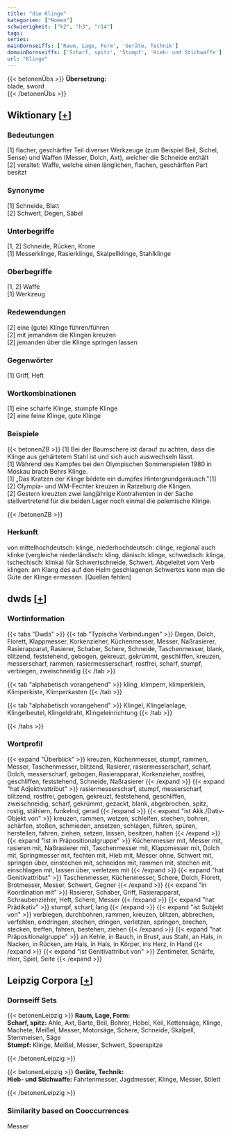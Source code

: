```yaml
---
title: "die Klinge"
kategorien: ["Nomen"]
schwierigkeit: ["k2", "h3", "r14"]
tags:
series:
mainDornseiffs: ['Raum, Lage, Form', 'Geräte, Technik']
domainDornseiffs: ['Scharf, spitz', 'Stumpf', 'Hieb- und Stichwaffe']
url: "Klinge"
---
```


{{< betonenÜbs >}}
**Übersetzung:**  
blade, sword  
{{< /betonenÜbs >}}

## Wiktionary [[+](https://de.wiktionary.org/wiki/Klinge)]

### Bedeutungen
[1] flacher, geschärfter Teil diverser Werkzeuge (zum Beispiel Beil, Sichel, Sense) und Waffen (Messer, Dolch, Axt), welcher die Schneide enthält  
[2] veraltet: Waffe, welche einen länglichen, flachen, geschärften Part besitzt  

### Synonyme
[1] Schneide, Blatt  
[2] Schwert, Degen, Säbel  

### Unterbegriffe
[1, 2] Schneide, Rücken, Krone  
[1] Messerklinge, Rasierklinge, Skalpellklinge, Stahlklinge  

### Oberbegriffe
[1, 2] Waffe  
[1] Werkzeug  

### Redewendungen
[2] eine (gute) Klinge führen/führen  
[2] mit jemandem die Klingen kreuzen  
[2] jemanden über die Klinge springen lassen  

### Gegenwörter
[1] Griff, Heft  

### Wortkombinationen
[1] eine scharfe Klinge, stumpfe Klinge  
[2] eine feine Klinge, gute Klinge  

### Beispiele
{{< betonenZB >}}
[1] Bei der Baumschere ist darauf zu achten, dass die Klinge aus gehärtetem Stahl ist und sich auch auswechseln lässt.  
[1] Während des Kampfes bei den Olympischen Sommerspielen 1980 in Moskau brach Behrs Klinge.  
[1] „Das Kratzen der Klinge bildete ein dumpfes Hintergrundgeräusch."[1]  
[2] Olympia- und WM-Fechter kreuzen in Ratzeburg die Klingen.  
[2] Gestern kreuzten zwei langjährige Kontrahenten in der Sache stellvertretend für die beiden Lager noch einmal die polemische Klinge.  

{{< /betonenZB >}}
### Herkunft
von mittelhochdeutsch: klinge, niederhochdeutsch: clinge, regional auch klinke (vergleiche niederländisch: kling, dänisch: klinge, schwedisch: klinga, tschechisch: klinka) für Schwertschneide, Schwert. Abgeleitet vom Verb klingen: am Klang des auf den Helm geschlagenen Schwertes kann man die Güte der Klinge ermessen. [Quellen fehlen]  



## dwds [[+](https://www.dwds.de/wb/Klinge)]

### Wortinformation
{{< tabs "Dwds" >}}
{{< tab "Typische Verbindungen" >}}
Degen, Dolch, Florett, Klappmesser, Korkenzieher, Küchenmesser, Messer, Naßrasierer, Rasierapparat, Rasierer, Schaber, Schere, Schneide, Taschenmesser, blank, blitzend, feststehend, gebogen, gekreuzt, gekrümmt, geschliffen, kreuzen, messerscharf, rammen, rasiermesserscharf, rostfrei, scharf, stumpf, verbiegen, zweischneidig
{{< /tab >}}

{{< tab "alphabetisch vorangehend" >}}
kling, klimpern, klimperklein, Klimperkiste, Klimperkasten
{{< /tab >}}

{{< tab "alphabetisch vorangehend" >}}
Klingel, Klingelanlage, Klingelbeutel, Klingeldraht, Klingeleinrichtung
{{< /tab >}}

{{< /tabs >}}

### Wortprofil
{{< expand "Überblick" >}} kreuzen, Küchenmesser, stumpf, rammen, Messer, Taschenmesser, blitzend, Rasierer, rasiermesserscharf, scharf, Dolch, messerscharf, gebogen, Rasierapparat, Korkenzieher, rostfrei, geschliffen, feststehend, Schneide, Naßrasierer {{< /expand >}}
{{< expand "hat Adjektivattribut" >}} rasiermesserscharf, stumpf, messerscharf, blitzend, rostfrei, gebogen, gekreuzt, feststehend, geschliffen, zweischneidig, scharf, gekrümmt, gezackt, blank, abgebrochen, spitz, rostig, stählern, funkelnd, gerad {{< /expand >}}
{{< expand "ist Akk./Dativ-Objekt von" >}} kreuzen, rammen, wetzen, schleifen, stechen, bohren, schärfen, stoßen, schmieden, ansetzen, schlagen, führen, spüren, herstellen, fahren, ziehen, setzen, lassen, besitzen, halten {{< /expand >}}
{{< expand "ist in Präpositionalgruppe" >}} Küchenmesser mit, Messer mit, rasieren mit, Naßrasierer mit, Taschenmesser mit, Klappmesser mit, Dolch mit, Springmesser mit, fechten mit, Hieb mit, Messer ohne, Schwert mit, springen über, einstechen mit, schneiden mit, rammen mit, stechen mit, einschlagen mit, lassen über, verletzen mit {{< /expand >}}
{{< expand "hat Genitivattribut" >}} Taschenmesser, Küchenmesser, Schere, Dolch, Florett, Brotmesser, Messer, Schwert, Gegner {{< /expand >}}
{{< expand "in Koordination mit" >}} Rasierer, Schaber, Griff, Rasierapparat, Schraubenzieher, Heft, Schere, Messer {{< /expand >}}
{{< expand "hat Prädikativ" >}} stumpf, scharf, lang {{< /expand >}}
{{< expand "ist Subjekt von" >}} verbiegen, durchbohren, rammen, kreuzen, blitzen, abbrechen, verfehlen, eindringen, stechen, dringen, verletzen, springen, brechen, stecken, treffen, fahren, bestehen, ziehen {{< /expand >}}
{{< expand "hat Präpositionalgruppe" >}} an Kehle, in Bauch, in Brust, aus Stahl, an Hals, in Nacken, in Rücken, am Hals, in Hals, in Körper, ins Herz, in Hand {{< /expand >}}
{{< expand "ist Genitivattribut von" >}} Zentimeter, Schärfe, Herr, Spiel, Seite {{< /expand >}}

## Leipzig Corpora [[+](https://corpora.uni-leipzig.de/en/res?word=Klinge&corpusId=deu_newscrawl-public_2018)]

### Dornseiff Sets
{{< betonenLeipzig >}}
**Raum, Lage, Form:**  
**Scharf, spitz:** Ahle, Axt, Barte, Beil, Bohrer, Hobel, Keil, Kettensäge, Klinge, Machete, Meißel, Messer, Motorsäge, Schere, Schneide, Skalpell, Stemmeisen, Säge  
**Stumpf:** Klinge, Meißel, Messer, Schwert, Speerspitze  

{{< /betonenLeipzig >}}


{{< betonenLeipzig >}}
**Geräte, Technik:**  
**Hieb- und Stichwaffe:** Fahrtenmesser, Jagdmesser, Klinge, Messer, Stilett  

{{< /betonenLeipzig >}}

### Similarity based on Cooccurrences
Messer

